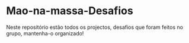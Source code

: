 # Mao-na-massa-Desafios
Neste repositório estão todos os projectos, desafios que foram feitos no grupo, mantenha-o organizado!
